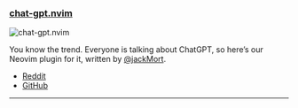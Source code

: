 <h3 id="new-chat-gpt.nvim">
    <a href="#new-chat-gpt.nvim">
        <span class="icon-text">
            <span class="icon">
                <i class="fa-solid fa-book"></i>
            </span>
            <span>chat-gpt.nvim</span>
        </span>
    </a>
</h3>

![chat-gpt.nvim](https://user-images.githubusercontent.com/506592/208536554-2704bccd-2a0f-4e9f-aaef-d4a150bb6d07.png)

You know the trend. Everyone is talking about ChatGPT, so here’s our Neovim plugin for it, written by
[@jackMort](https://github.com/jackMort).

- [Reddit](https://www.reddit.com/r/neovim/comments/zmireh/the_chatgptnvim_plugin_is_here_give_it_a_try/)
- [GitHub](https://github.com/jackMort/ChatGPT.nvim)

---
